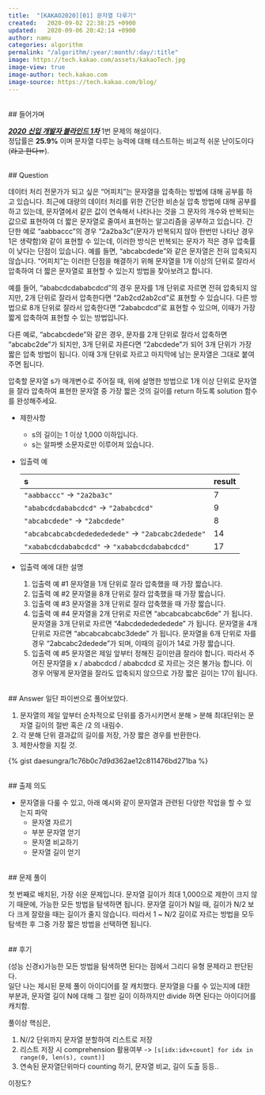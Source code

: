 ```yaml
---
title:  "[KAKAO2020][01] 문자열 다루기"
created:   2020-09-02 22:38:25 +0900
updated:   2020-09-06 20:42:14 +0900
author: namu
categories: algorithm
permalink: "/algorithm/:year/:month/:day/:title"
image: https://tech.kakao.com/assets/kakaoTech.jpg
image-view: true
image-author: tech.kakao.com
image-source: https://tech.kakao.com/blog/
---
```


<br>
## 들어가며

[**_2020 신입 개발자 블라인드 1차_**](https://tech.kakao.com/2019/10/02/kakao-blind-recruitment-2020-round1/)
1번 문제의 해설이다.<br>
정답률은 **25.9%** 이며 문자열 다루는 능력에 대해 테스트하는 비교적 쉬운 난이도이다(<del>라고 한다ㅠ</del>).

<br>
## Question

데이터 처리 전문가가 되고 싶은 “어피치”는 문자열을 압축하는 방법에 대해 공부를 하고 있습니다. 최근에 대량의 데이터 처리를 위한 간단한 비손실 압축 방법에 대해 공부를 하고 있는데, 문자열에서 같은 값이 연속해서 나타나는 것을 그 문자의 개수와 반복되는 값으로 표현하여 더 짧은 문자열로 줄여서 표현하는 알고리즘을 공부하고 있습니다. 간단한 예로 “aabbaccc”의 경우 “2a2ba3c”(문자가 반복되지 않아 한번만 나타난 경우 1은 생략함)와 같이 표현할 수 있는데, 이러한 방식은 반복되는 문자가 적은 경우 압축률이 낮다는 단점이 있습니다. 예를 들면, “abcabcdede”와 같은 문자열은 전혀 압축되지 않습니다. “어피치”는 이러한 단점을 해결하기 위해 문자열을 1개 이상의 단위로 잘라서 압축하여 더 짧은 문자열로 표현할 수 있는지 방법을 찾아보려고 합니다.

예를 들어, “ababcdcdababcdcd”의 경우 문자를 1개 단위로 자르면 전혀 압축되지 않지만, 2개 단위로 잘라서 압축한다면 “2ab2cd2ab2cd”로 표현할 수 있습니다. 다른 방법으로 8개 단위로 잘라서 압축한다면 “2ababcdcd”로 표현할 수 있으며, 이때가 가장 짧게 압축하여 표현할 수 있는 방법입니다.

다른 예로, “abcabcdede”와 같은 경우, 문자를 2개 단위로 잘라서 압축하면 “abcabc2de”가 되지만, 3개 단위로 자른다면 “2abcdede”가 되어 3개 단위가 가장 짧은 압축 방법이 됩니다. 이때 3개 단위로 자르고 마지막에 남는 문자열은 그대로 붙여주면 됩니다.

압축할 문자열 s가 매개변수로 주어질 때, 위에 설명한 방법으로 1개 이상 단위로 문자열을 잘라 압축하여 표현한 문자열 중 가장 짧은 것의 길이를 return 하도록 solution 함수를 완성해주세요.

* 제한사항
    - s의 길이는 1 이상 1,000 이하입니다.
    - s는 알파벳 소문자로만 이루어져 있습니다.

* 입출력 예

    | s	| result |
    |:--------|:----|
    | ```"aabbaccc"``` -> ```"2a2ba3c"``` | 7 |
    | ```"ababcdcdababcdcd"``` -> ```"2ababcdcd"``` | 9 |
    | ```"abcabcdede"``` -> ```"2abcdede"``` | 8 |
    | ```"abcabcabcabcdededededede"``` -> ```"2abcabc2dedede"``` | 14 |
    | ```"xababcdcdababcdcd"``` -> ```"xababcdcdababcdcd"``` | 17 |

* 입출력 예에 대한 설명
    1. 입출력 예 #1 문자열을 1개 단위로 잘라 압축했을 때 가장 짧습니다.
    2. 입출력 예 #2 문자열을 8개 단위로 잘라 압축했을 때 가장 짧습니다.
    3. 입출력 예 #3 문자열을 3개 단위로 잘라 압축했을 때 가장 짧습니다.
    4. 입출력 예 #4 문자열을 2개 단위로 자르면 “abcabcabcabc6de” 가 됩니다. 문자열을 3개 단위로 자르면 “4abcdededededede” 가 됩니다. 문자열을 4개 단위로 자르면 “abcabcabcabc3dede” 가 됩니다. 문자열을 6개 단위로 자를 경우 “2abcabc2dedede”가 되며, 이때의 길이가 14로 가장 짧습니다.
    5. 입출력 예 #5 문자열은 제일 앞부터 정해진 길이만큼 잘라야 합니다. 따라서 주어진 문자열을 x / ababcdcd / ababcdcd 로 자르는 것은 불가능 합니다. 이 경우 어떻게 문자열을 잘라도 압축되지 않으므로 가장 짧은 길이는 17이 됩니다.

<br>
## Answer
일단 파이썬으로 풀어보았다.

1. 문자열의 제일 앞부터 순차적으로 단위를 증가시키면서 분해 > 분해 최대단위는 문자열 길이의 절반 혹은 /2 의 내림수.
2. 각 분해 단위 결과값의 길이를 저장, 가장 짧은 경우를 반환한다.
3. 제한사항을 지킬 것.

{% gist daesungra/1c76b0c7d9d362ae12c811476bd271ba %}

<br>
## 출제 의도

- 문자열을 다룰 수 있고, 아래 예시와 같이 문자열과 관련된 다양한 작업을 할 수 있는지 파악
    - 문자열 자르기
    - 부분 문자열 얻기
    - 문자열 비교하기
    - 문자열 길이 얻기

<br>
## 문제 풀이

첫 번째로 배치된, 가장 쉬운 문제입니다. 문자열 길이가 최대 1,000으로 제한이 크지 않기 때문에,
가능한 모든 방법을 탐색하면 됩니다. 문자열 길이가 N일 때, 길이가 N/2 보다 크게 잘랐을 때는 길이가 줄지 않습니다.
따라서 1 ~ N/2 길이로 자르는 방법을 모두 탐색한 후 그중 가장 짧은 방법을 선택하면 됩니다.

<br>
## 후기

(성능 신경x)가능한 모든 방법을 탐색하면 된다는 점에서 그리디 유형 문제라고 판단된다.<br>
일단 나는 제시된 문제 풀이 아이디어를 잘 캐치했다. 문자열을 다룰 수 있는지에 대한 부분과,
문자열 길이 N에 대해 그 절반 길이 이하까지만 divide 하면 된다는 아이디어를 캐치함.

풀이상 핵심은,
1. N//2 단위까지 문자열 분할하여 리스트로 저장
2. 리스트 저장 시 comprehension 활용여부 -> ```[s[idx:idx+count] for idx in range(0, len(s), count)]```
3. 연속된 문자열단위마다 counting 하기, 문자열 비교, 길이 도출 등등..

이정도?
